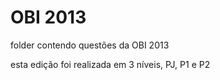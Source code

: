 # OBI 2013

folder contendo questões da OBI 2013

esta edição foi realizada em 3 níveis, PJ, P1 e P2
